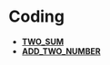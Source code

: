 # Coding
* [**TWO_SUM**](https://github.com/imgauravsin/Coding/tree/master/LEETCODE)
* [**ADD_TWO_NUMBER**](https://github.com/imgauravsin/Coding/tree/master/LEETCODE)